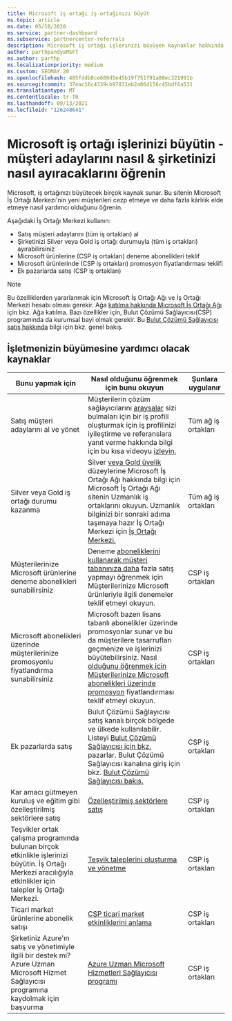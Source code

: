 ```yaml
---
title: Microsoft iş ortağı iş ortağınızı büyüt
ms.topic: article
ms.date: 05/18/2020
ms.service: partner-dashboard
ms.subservice: partnercenter-referrals
description: Microsoft iş ortağı işlerinizi büyüyen kaynaklar hakkında bilgi sahibi olun. Buna Microsoft'tan nasıl satış müşteri adayları (referanslar) elde etmek de dahildir.
author: parthpandyaMSFT
ms.author: parthp
ms.localizationpriority: medium
ms.custom: SEOMAY.20
ms.openlocfilehash: 485fddb8ce689d5e45b19f751f91a80ec321991b
ms.sourcegitcommit: 37eac16c4339cb97831eb2a86d156c45bdf6a531
ms.translationtype: MT
ms.contentlocale: tr-TR
ms.lasthandoff: 09/13/2021
ms.locfileid: "126248641"
---
```

# <a name="grow-your-microsoft-partner-business---learn-how-to-get-leads--set-your-company-apart"></a>Microsoft iş ortağı işlerinizi büyütin - müşteri adaylarını nasıl & şirketinizi nasıl ayıracaklarını öğrenin

Microsoft, iş ortağınızı büyütecek birçok kaynak sunar. Bu sitenin Microsoft İş Ortağı Merkezi'nin yeni müşterileri cezp etmeye ve daha fazla kârlılık elde etmeye nasıl yardımcı olduğunu öğrenin.

Aşağıdaki İş Ortağı Merkezi kullanın:

- Satış müşteri adaylarını (tüm iş ortakları) al
- Şirketinizi Silver veya Gold iş ortağı durumuyla (tüm iş ortakları) ayırabilirsiniz
- Microsoft ürünlerine (CSP iş ortakları) deneme abonelikleri teklif
- Microsoft ürünlerinde (CSP iş ortakları) promosyon fiyatlandırması teklifi
- Ek pazarlarda satış (CSP iş ortakları)

> [!NOTE]  
> Bu özelliklerden yararlanmak için Microsoft İş Ortağı Ağı ve İş Ortağı Merkezi hesabı olması gerekir. Ağa [katılma hakkında Microsoft İş Ortağı Ağı](mpn-overview.md) için bkz. Ağa katılma. Bazı özellikler için, Bulut Çözümü Sağlayıcısı(CSP) programında da kurumsal bayi olmak gerekir. Bu [Bulut Çözümü Sağlayıcısı satış hakkında](csp-overview.md) bilgi için bkz. genel bakış.

## <a name="resources-to-help-your-business-grow"></a>İşletmenizin büyümesine yardımcı olacak kaynaklar

|  **Bunu yapmak için**  |  **Nasıl olduğunu öğrenmek için bunu okuyun**  |  **Şunlara uygulanır**  |
|--------------|-----------|--------------
| Satış müşteri adaylarını al ve yönet | Müşterilerin çözüm sağlayıcılarını [araysalar](https://player.vimeo.com/video/252788046 ) sizi bulmaları için bir iş profili oluşturmak için iş profilinizi iyileştirme ve referanslara yanıt verme hakkında bilgi için bu kısa videoyu [izleyin.](manage-leads.md) | Tüm ağ iş ortakları |
| Silver veya Gold iş ortağı durumu kazanma | Silver [veya Gold üyelik](https://partner.microsoft.com/membership/competencies) düzeylerine Microsoft İş Ortağı Ağı hakkında bilgi için Microsoft İş Ortağı Ağı sitenin Uzmanlık iş ortaklarını okuyun. Uzmanlık bilginizi bir sonraki adıma taşımaya hazır İş Ortağı Merkezi için [İş Ortağı Merkezi.](learn-about-competencies.md) | Tüm ağ iş ortakları |
| Müşterilerinize Microsoft ürünlerine deneme abonelikleri sunabilirsiniz | Deneme [aboneliklerini kullanarak müşteri tabanınıza daha](offer-your-customers-trials-of-microsoft-products.md) fazla satış yapmayı öğrenmek için Müşterilerinize Microsoft ürünleriyle ilgili denemeler teklif etmeyi okuyun.| CSP iş ortakları |
| Microsoft abonelikleri üzerinde müşterilerinize promosyonlu fiyatlandırma sunabilirsiniz | Microsoft bazen lisans tabanlı abonelikler üzerinde promosyonlar sunar ve bu da müşterilere tasarrufları geçmenize ve işlerinizi büyütebilirsiniz. Nasıl [olduğunu öğrenmek için Müşterilerinize Microsoft abonelikleri üzerinde promosyon](promotions.md) fiyatlandırması teklif etmeyi okuyun. | CSP iş ortakları |
| Ek pazarlarda satış | Bulut Çözümü Sağlayıcısı satış kanalı birçok bölgede ve ülkede kullanılabilir. Listeyi [Bulut Çözümü Sağlayıcısı için bkz.](agreements.md) pazarlar. Bulut Çözümü Sağlayıcısı kanalına giriş için bkz. [Bulut Çözümü Sağlayıcısı bakış.](csp-overview.md)  | CSP iş ortakları |
Kar amacı gütmeyen kuruluş ve eğitim gibi özelleştirilmiş sektörlere satış|[Özelleştirilmiş sektörlere satış](get-special-pricing-for-offers.md)|CSP iş ortakları|
|Teşvikler ortak çalışma programında bulunan birçok etkinlikle işlerinizi büyütin. İş Ortağı Merkezi aracılığıyla etkinlikler için talepler İş Ortağı Merkezi.| [Teşvik taleplerini oluşturma ve yönetme](create-incentives-claims.md)|CSP iş ortakları|
|Ticari market ürünlerine abonelik satışı|[CSP ticari market etkinliklerini anlama](csp-commercial-marketplace-overview.md)|CSP iş ortakları|
|Şirketiniz Azure'ın satış ve yönetimiyle ilgili bir destek mi? Azure Uzman Microsoft Hizmet Sağlayıcısı programına kaydolmak için başvurma|[Azure Uzman Microsoft Hizmetleri Sağlayıcısı programı](azure-expert-msp.md)|CSP iş ortakları|
